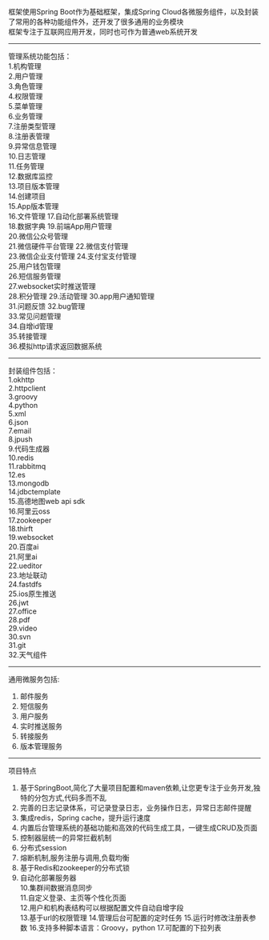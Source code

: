 框架使用Spring Boot作为基础框架，集成Spring Cloud各微服务组件，以及封装了常用的各种功能组件外，还开发了很多通用的业务模块	
框架专注于互联网应用开发，同时也可作为普通web系统开发	

----------

管理系统功能包括：	
1.机构管理		
2.用户管理		
3.角色管理		
4.权限管理		 
5.菜单管理		
6.业务管理		
7.注册类型管理		
8.注册表管理		
9.异常信息管理		
10.日志管理		
11.任务管理		
12.数据库监控		
13.项目版本管理			
14.创建项目		
15.App版本管理			
16.文件管理	
17.自动化部署系统管理	
18.数据字典	
19.前端App用户管理	
20.微信公众号管理	
21.微信硬件平台管理	
22.微信支付管理				
23.微信企业支付管理	
24.支付宝支付管理			
25.用户钱包管理			
26.短信服务管理				
27.websocket实时推送管理	
28.积分管理	
29.活动管理	
30.app用户通知管理	
31.问题反馈	
32.bug管理			
33.常见问题管理				
34.自增id管理					
35.转接管理			
36.模拟http请求返回数据系统			
	

----------

		
		
封装组件包括：			
1.okhttp		
2.httpclient		
3.groovy			
4.python			
5.xml		
6.json		
7.email		
8.jpush			
9.代码生成器			
10.redis			
11.rabbitmq			
12.es			
13.mongodb			
14.jdbctemplate			
15.高德地图web api sdk			
16.阿里云oss			
17.zookeeper				
18.thirft		
19.websocket		
20.百度ai		
21.阿里ai		
22.ueditor		
23.地址联动		
24.fastdfs		
25.ios原生推送		
26.jwt		
27.office		
28.pdf		
29.video		
30.svn			
31.git					
32.天气组件		

----------
	
				
通用微服务包括:					
1. 邮件服务					
2. 短信服务				
3. 用户服务					
4. 实时推送服务						
5. 转接服务						
6. 版本管理服务	

----------
		
					
项目特点		
1. 基于SpringBoot,简化了大量项目配置和maven依赖,让您更专注于业务开发,独特的分包方式,代码多而不乱		
2. 完善的日志记录体系，可记录登录日志，业务操作日志，异常日志邮件提醒		
3. 集成redis，Spring cache，提升运行速度		
4. 内置后台管理系统的基础功能和高效的代码生成工具，一键生成CRUD及页面		
5. 控制器层统一的异常拦截机制			
6. 分布式session		
7. 熔断机制,服务注册与调用,负载均衡		
8. 基于Redis和zookeeper的分布式锁		
9. 自动化部署服务器				
10.集群间数据消息同步		
11.自定义登录、主页等个性化页面			
12.用户和机构表结构可以根据配置文件自动自增字段	
13.基于url的权限管理
14.管理后台可配置的定时任务
15.运行时修改注册表参数
16.支持多种脚本语言：Groovy，python
17.可配置的下拉列表